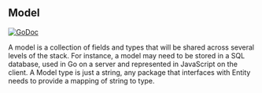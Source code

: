 ## Model

[![GoDoc](https://godoc.org/github.com/AdamColton/gothic/ent/entbp?status.svg)](https://godoc.org/github.com/AdamColton/gothic/ent/entbp)

A model is a collection of fields and types that will be shared across several
levels of the stack. For instance, a model may need to be stored in a SQL
database, used in Go on a server and represented in JavaScript on the client. A
Model type is just a string, any package that interfaces with Entity needs to
provide a mapping of string to type.
